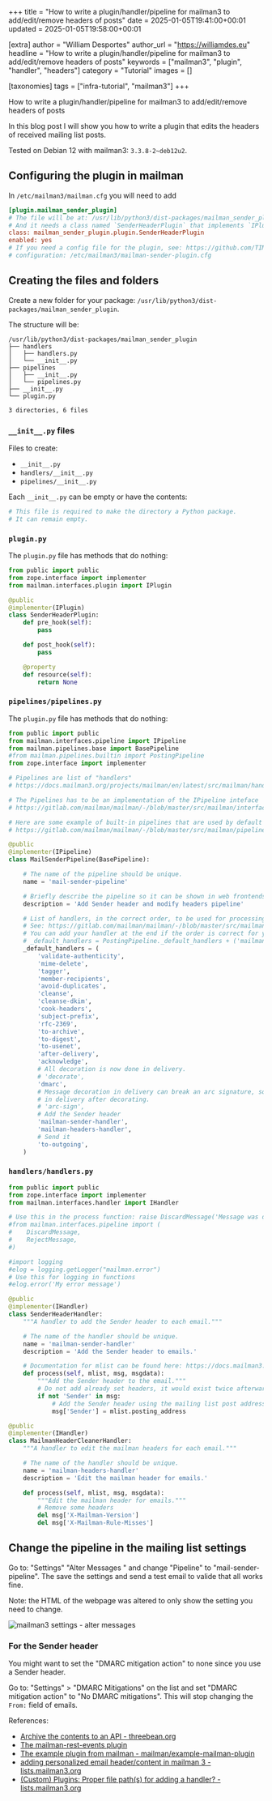 +++
title = "How to write a plugin/handler/pipeline for mailman3 to add/edit/remove headers of posts"
date = 2025-01-05T19:41:00+00:01
updated = 2025-01-05T19:58:00+00:01

[extra]
author = "William Desportes"
author_url = "https://williamdes.eu"
headline = "How to write a plugin/handler/pipeline for mailman3 to add/edit/remove headers of posts"
keywords = ["mailman3", "plugin", "handler", "headers"]
category = "Tutorial"
images = []


[taxonomies]
tags = ["infra-tutorial", "mailman3"]
+++

How to write a plugin/handler/pipeline for mailman3 to add/edit/remove headers of posts

<!-- more -->

In this blog post I will show you how to write a plugin that edits the headers of received mailing list posts.

Tested on Debian 12 with mailman3: `3.3.8-2~deb12u2`.

## Configuring the plugin in mailman

In `/etc/mailman3/mailman.cfg` you will need to add

```ini
[plugin.mailman_sender_plugin]
# The file will be at: /usr/lib/python3/dist-packages/mailman_sender_plugin/plugin.py
# And it needs a class named `SenderHeaderPlugin` that implements `IPlugin`.
class: mailman_sender_plugin.plugin.SenderHeaderPlugin
enabled: yes
# If you need a config file for the plugin, see: https://github.com/TIM-JYU/mailman-rest-events
# configuration: /etc/mailman3/mailman-sender-plugin.cfg
```

## Creating the files and folders

Create a new folder for your package: `/usr/lib/python3/dist-packages/mailman_sender_plugin`.

The structure will be:
```
/usr/lib/python3/dist-packages/mailman_sender_plugin
├── handlers
│   ├── handlers.py
│   └── __init__.py
├── pipelines
│   ├── __init__.py
│   └── pipelines.py
├── __init__.py
└── plugin.py

3 directories, 6 files
```

### `__init__.py` files

Files to create:
- `__init__.py`
- `handlers/__init__.py`
- `pipelines/__init__.py`

Each `__init__.py` can be empty or have the contents:
```py
# This file is required to make the directory a Python package.
# It can remain empty.
```

### `plugin.py`

The `plugin.py` file has methods that do nothing:
```py
from public import public
from zope.interface import implementer
from mailman.interfaces.plugin import IPlugin

@public
@implementer(IPlugin)
class SenderHeaderPlugin:
    def pre_hook(self):
        pass

    def post_hook(self):
        pass

    @property
    def resource(self):
        return None
```

### `pipelines/pipelines.py`

The `plugin.py` file has methods that do nothing:
```py
from public import public
from mailman.interfaces.pipeline import IPipeline
from mailman.pipelines.base import BasePipeline
#from mailman.pipelines.builtin import PostingPipeline
from zope.interface import implementer

# Pipelines are list of "handlers"
# https://docs.mailman3.org/projects/mailman/en/latest/src/mailman/handlers/docs/handlers.html

# The Pipelines has to be an implementation of the IPipeline inteface
# https://gitlab.com/mailman/mailman/-/blob/master/src/mailman/interfaces/pipeline.py#L63

# Here are some example of built-in pipelines that are used by default in Mailman.
# https://gitlab.com/mailman/mailman/-/blob/master/src/mailman/pipelines/builtin.py

@public
@implementer(IPipeline)
class MailSenderPipeline(BasePipeline):

    # The name of the pipeline should be unique.
    name = 'mail-sender-pipeline'

    # Briefly describe the pipeline so it can be shown in web frontends to users when choosing a pipeline.
    description = 'Add Sender header and modify headers pipeline'

    # List of handlers, in the correct order, to be used for processing the email.
    # See: https://gitlab.com/mailman/mailman/-/blob/master/src/mailman/pipelines/builtin.py
    # You can add your handler at the end if the order is correct for your use case
    # _default_handlers = PostingPipeline._default_handlers + ('mailman-after-sent-handler')
    _default_handlers = (
        'validate-authenticity',
        'mime-delete',
        'tagger',
        'member-recipients',
        'avoid-duplicates',
        'cleanse',
        'cleanse-dkim',
        'cook-headers',
        'subject-prefix',
        'rfc-2369',
        'to-archive',
        'to-digest',
        'to-usenet',
        'after-delivery',
        'acknowledge',
        # All decoration is now done in delivery.
        # 'decorate',
        'dmarc',
        # Message decoration in delivery can break an arc signature, so sign
        # in delivery after decorating.
        # 'arc-sign',
        # Add the Sender header
        'mailman-sender-handler',
        'mailman-headers-handler',
        # Send it
        'to-outgoing',
    )
```

### `handlers/handlers.py`

```py
from public import public
from zope.interface import implementer
from mailman.interfaces.handler import IHandler

# Use this in the process function: raise DiscardMessage('Message was discarded because ...')
#from mailman.interfaces.pipeline import (
#    DiscardMessage,
#    RejectMessage,
#)

#import logging
#elog = logging.getLogger("mailman.error")
# Use this for logging in functions
#elog.error('My error message')

@public
@implementer(IHandler)
class SenderHeaderHandler:
    """A handler to add the Sender header to each email."""

    # The name of the handler should be unique.
    name = 'mailman-sender-handler'
    description = 'Add the Sender header to emails.'

    # Documentation for mlist can be found here: https://docs.mailman3.org/projects/mailman/en/latest/src/mailman/rest/docs/listconf.html
    def process(self, mlist, msg, msgdata):
        """Add the Sender header to the email."""
        # Do not add already set headers, it would exist twice afterwards
        if not 'Sender' in msg:
            # Add the Sender header using the mailing list post address
            msg['Sender'] = mlist.posting_address

@public
@implementer(IHandler)
class MailmanHeaderCleanerHandler:
    """A handler to edit the mailman headers for each email."""

    # The name of the handler should be unique.
    name = 'mailman-headers-handler'
    description = 'Edit the mailman header for emails.'

    def process(self, mlist, msg, msgdata):
        """Edit the mailman header for emails."""
        # Remove some headers
        del msg['X-Mailman-Version']
        del msg['X-Mailman-Rule-Misses']
```

## Change the pipeline in the mailing list settings

Go to: "Settings" "Alter Messages " and change "Pipeline" to "mail-sender-pipeline".
The save the settings and send a test email to valide that all works fine.

Note: the HTML of the webpage was altered to only show the setting you need to change.

![mailman3 settings - alter messages](../mailman3_settings_alter_messages.png "mailman3 settings - alter messages")

### For the Sender header

You might want to set the "DMARC mitigation action" to none since you use a Sender header.

Go to: "Settings" > "DMARC Mitigations" on the list and set "DMARC mitigation action" to "No DMARC mitigations".
This will stop changing the `From:` field of emails.

References:
- [Archive the contents to an API - threebean.org](http://threebean.org/blog/plugins-for-mailman3/)
- [The mailman-rest-events plugin](https://github.com/TIM-JYU/mailman-rest-events)
- [The example plugin from mailman - mailman/example-mailman-plugin](https://gitlab.com/mailman/example-mailman-plugin/)
- [adding personalized email header/content in mailman 3 - lists.mailman3.org](https://lists.mailman3.org/archives/list/mailman-users@mailman3.org/thread/IQUAWUO6KG5KF47SV43IAVWA4T7BALRB/)
- [(Custom) Plugins: Proper file path(s) for adding a handler? - lists.mailman3.org](https://lists.mailman3.org/archives/list/mailman-users@mailman3.org/thread/EQ3GRZ42HPPJ72GKPUF5IVB5JM3WYUGV/)
